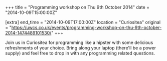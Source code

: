 +++
title = "Programming workshop on Thu 9th October 2014"
date = "2014-10-09T15:00:00Z"

[extra]
end_time = "2014-10-09T17:00:00Z"
location = "Curiositea"
original = "https://uwcs.co.uk/events/programming-workshop-on-thu-9th-october-2014-1474489101530/"
+++

Join us in Curiositea for programming like a hipster with some delicious refreshments of your choice. Bring along your laptop (there'll be a power supply) and feel free to drop in with any programming related questions.

